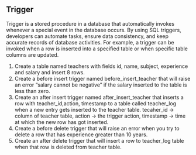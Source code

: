## Trigger

 Trigger is a stored procedure in a database that automatically invokes whenever a special event in the database occurs. By using SQL triggers, developers can automate tasks, ensure data consistency, and keep accurate records of database activities. For example, a trigger can be invoked when a row is inserted into a specified table or when specific table columns are updated.

 1. Create a table named teachers with fields id, name, subject, experience and salary and insert 8 rows.
 2. Create a before insert trigger named before_insert_teacher that will raise an error “salary cannot be negative” if the salary inserted to the table is less than zero. 
 3. Create an after insert trigger named after_insert_teacher that inserts a row with teacher_id,action, timestamp to a table called teacher_log when a new entry gets inserted to the teacher table. tecaher_id -> column of teacher table, action -> the trigger action, timestamp -> time at which the new row has got inserted.     
 4. Create a before delete trigger that will raise an error when you try to delete a row that has experience greater than 10 years.  
 5. Create an after delete trigger that will insert a row to teacher_log table when that row is deleted from teacher table.
